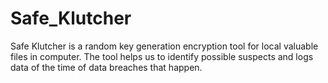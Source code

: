 # Safe_Klutcher

Safe Klutcher is a random key generation encryption tool for local valuable files in computer. The tool helps us to identify possible suspects and logs data of the time of data breaches that happen.
